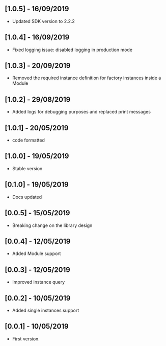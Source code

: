 ## [1.0.5] - 16/09/2019

* Updated SDK version to 2.2.2

## [1.0.4] - 16/09/2019

* Fixed logging issue: disabled logging in production mode

## [1.0.3] - 20/09/2019

* Removed the required instance definition for factory instances inside a Module

## [1.0.2] - 29/08/2019

* Added logs for debugging purposes and replaced print messages

## [1.0.1] - 20/05/2019

* code formatted

## [1.0.0] - 19/05/2019

* Stable version

## [0.1.0] - 19/05/2019

* Docs updated

## [0.0.5] - 15/05/2019

* Breaking change on the library design

## [0.0.4] - 12/05/2019

* Added Module support

## [0.0.3] - 12/05/2019

* Improved instance query

## [0.0.2] - 10/05/2019

* Added single instances support

## [0.0.1] - 10/05/2019

* First version.
